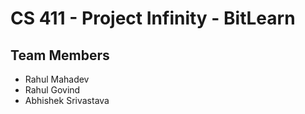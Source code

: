 # CS 411 - Project Infinity - BitLearn

## Team Members

* Rahul Mahadev
* Rahul Govind
* Abhishek Srivastava

